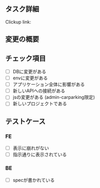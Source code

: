 ## タスク詳細

Clickup link: 

## 変更の概要

## チェック項目
- [ ] DBに変更がある
- [ ] envに変更がある
- [ ] アプリケーション全体に影響がある
- [ ] 新しいAPIへの接続がある
- [ ] jsの変更がある (admin-carparking限定)
- [ ] 新しいプロジェクトである

## テストケース
### FE
- [ ] 表示に崩れがない
- [ ] 指示通りに表示されている

### BE
- [ ] specが書かれている
